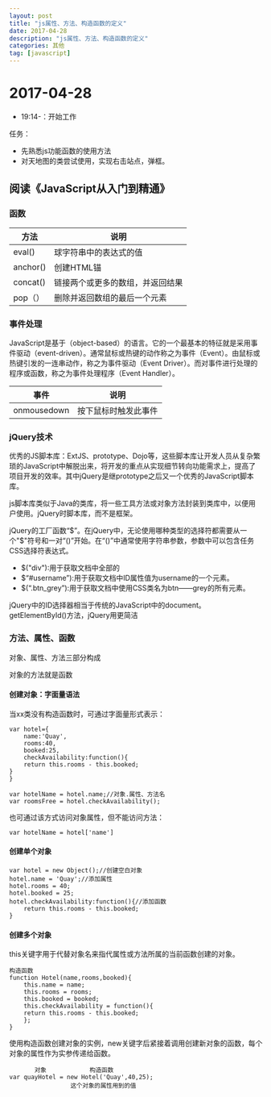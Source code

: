 ```yaml
---
layout: post
title: "js属性、方法、构造函数的定义"
date: 2017-04-28 
description: "js属性、方法、构造函数的定义"
categories: 其他
tag: [javascript]
---   
```


# 2017-04-28

- 19:14-：开始工作

任务：

- 先熟悉js功能函数的使用方法
- 对天地图的类尝试使用，实现右击站点，弹框。

## 阅读《JavaScript从入门到精通》

### 函数

|方法|说明|
|------|------|
|eval()   |球字符串中的表达式的值|
|anchor()|  创建HTML锚|
|concat() |链接两个或更多的数组，并返回结果|
|pop（） |删除并返回数组的最后一个元素|

### 事件处理

JavaScript是基于（object-based）的语言。它的一个最基本的特征就是采用事件驱动（event-driven）。通常鼠标或热键的动作称之为事件（Event）。由鼠标或热键引发的一连串动作，称之为事件驱动（Event Driver）。而对事件进行处理的程序或函数，称之为事件处理程序（Event Handler）。

|事件|说明|
|------|------|
|onmousedown|按下鼠标时触发此事件|


### jQuery技术

优秀的JS脚本库：ExtJS、prototype、Dojo等，这些脚本库让开发人员从复杂繁琐的JavaScript中解脱出来，将开发的重点从实现细节转向功能需求上，提高了项目开发的效率。其中jQuery是继prototype之后又一个优秀的JavaScript脚本库。

js脚本库类似于Java的类库，将一些工具方法或对象方法封装到类库中，以便用户使用。jQuery时脚本库，而不是框架。

jQuery的工厂函数“$”。在jQuery中，无论使用哪种类型的选择符都需要从一个"$"符号和一对“()”开始。在“()”中通常使用字符串参数，参数中可以包含任务CSS选择符表达式。

- $("div"):用于获取文档中全部的<div>
- $“#username”):用于获取文档中ID属性值为username的一个元素。
- $(“.btn_grey”):用于获取文档中使用CSS类名为btn——grey的所有元素。

jQuery中的ID选择器相当于传统的JavaScript中的document。getElementById()方法，jQuery用更简洁

### 方法、属性、函数

对象、属性、方法三部分构成

对象的方法就是函数

#### 创建对象：字面量语法

当xx类没有构造函数时，可通过字面量形式表示：

```
var hotel={
    name:'Quay',
    rooms:40,
    booked:25,
    checkAvailability:function(){
    return this.rooms - this.booked;
}
}
```

```
var hotelName = hotel.name;//对象.属性、方法名
var roomsFree = hotel.checkAvailability();
```

也可通过该方式访问对象属性，但不能访问方法：

```
var hotelName = hotel['name']
```

#### 创建单个对象

```
var hotel = new Object();//创建空白对象
hotel.name = 'Quay';//添加属性
hotel.rooms = 40;
hotel.booked = 25;
hotel.checkAvailability:function(){//添加函数
    return this.rooms - this.booked;
}
```

#### 创建多个对象

this关键字用于代替对象名来指代属性或方法所属的当前函数创建的对象。
```
构造函数
function Hotel(name,rooms,booked){
    this.name = name;
    this.rooms = rooms;
    this.booked = booked;
    this.checkAvailability = function(){
    return this.rooms - this.booked;
    };
}
```

使用构造函数创建对象的实例，new关键字后紧接着调用创建新对象的函数，每个对象的属性作为实参传递给函数。

```
       对象            构造函数
var quayHotel = new Hotel('Quay',40,25);
                 这个对象的属性用到的值
```
